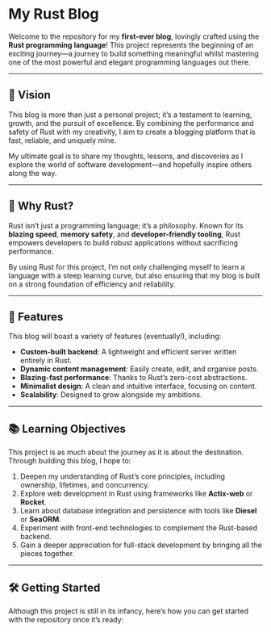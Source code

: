 # My Rust Blog

Welcome to the repository for my **first-ever blog**, lovingly crafted using the **Rust programming language**! This project represents the beginning of an exciting journey—a journey to build something meaningful whilst mastering one of the most powerful and elegant programming languages out there.

---

## 🌟 **Vision**

This blog is more than just a personal project; it’s a testament to learning, growth, and the pursuit of excellence. By combining the performance and safety of Rust with my creativity, I aim to create a blogging platform that is fast, reliable, and uniquely mine. 

My ultimate goal is to share my thoughts, lessons, and discoveries as I explore the world of software development—and hopefully inspire others along the way.

---

## 🦀 **Why Rust?**

Rust isn’t just a programming language; it’s a philosophy. Known for its **blazing speed**, **memory safety**, and **developer-friendly tooling**, Rust empowers developers to build robust applications without sacrificing performance.  

By using Rust for this project, I’m not only challenging myself to learn a language with a steep learning curve, but also ensuring that my blog is built on a strong foundation of efficiency and reliability.

---

## 🚀 **Features**

This blog will boast a variety of features (eventually!), including:

- **Custom-built backend**: A lightweight and efficient server written entirely in Rust.
- **Dynamic content management**: Easily create, edit, and organise posts.
- **Blazing-fast performance**: Thanks to Rust’s zero-cost abstractions.
- **Minimalist design**: A clean and intuitive interface, focusing on content.
- **Scalability**: Designed to grow alongside my ambitions.

---

## 📚 **Learning Objectives**

This project is as much about the journey as it is about the destination. Through building this blog, I hope to:

1. Deepen my understanding of Rust’s core principles, including ownership, lifetimes, and concurrency.
2. Explore web development in Rust using frameworks like **Actix-web** or **Rocket**.
3. Learn about database integration and persistence with tools like **Diesel** or **SeaORM**.
4. Experiment with front-end technologies to complement the Rust-based backend.
5. Gain a deeper appreciation for full-stack development by bringing all the pieces together.

---

## 🛠 **Getting Started**

Although this project is still in its infancy, here’s how you can get started with the repository once it’s ready:
